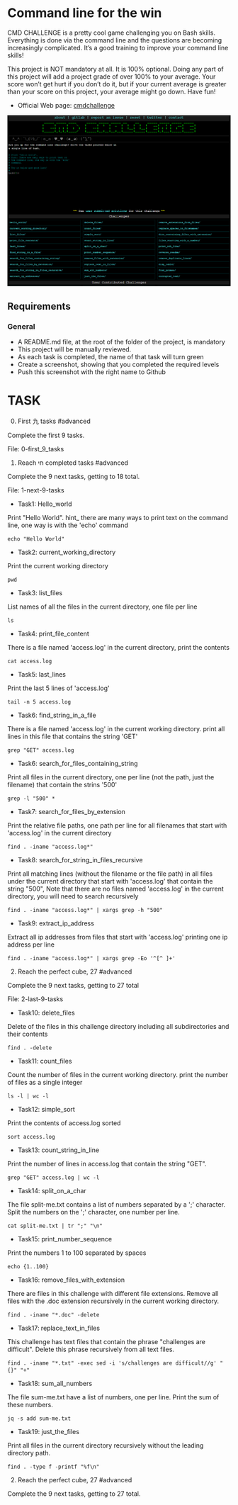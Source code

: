 # Command line for the win

CMD CHALLENGE is a pretty cool game challenging you on Bash skills. Everything is done via the command line and the questions are becoming increasingly complicated. It’s a good training to improve your command line skills!

This project is NOT mandatory at all. It is 100% optional. Doing any part of this project will add a project grade of over 100% to your average. Your score won’t get hurt if you don’t do it, but if your current average is greater than your score on this project, your average might go down. Have fun!

- Official Web page: [cmdchallenge](https://cmdchallenge.com/)

![](cmdchallenge.fw.png)

## Requirements

### General

- A README.md file, at the root of the folder of the project, is mandatory
- This project will be manually reviewed.
- As each task is completed, the name of that task will turn green
- Create a screenshot, showing that you completed the required levels
- Push this screenshot with the right name to Github


# TASK

0. First 九 tasks #advanced

Complete the first 9 tasks.

File: 0-first_9_tasks


1. Reach חי completed tasks #advanced

Complete the 9 next tasks, getting to 18 total.

File: 1-next-9-tasks

- Task1: Hello_world

Print "Hello World".
hint_ there are many ways to print text on the command line, one way is with the 'echo' command
```
echo "Hello World"
```

- Task2: current_working_directory

Print the current working directory
```
pwd
```

- Task3: list_files

List names of all the files in the current directory, one file per line
```
ls
```


- Task4: print_file_content

There is a file named 'access.log' in the current directory, print the contents
```
cat access.log
```

- Task5: last_lines

Print the last 5 lines of 'access.log'
```
tail -n 5 access.log
```

- Task6: find_string_in_a_file

There is a file named 'access.log' in the current working directory. print all lines in this file that contains the string 'GET'
```
grep "GET" access.log
```

- Task6: search_for_files_containing_string

Print all files in the current directory, one per line (not the path, just the filename) that contain the strins '500'
```
grep -l "500" *
```

- Task7: search_for_files_by_extension

Print the relative file paths, one path per line for all filenames that start with 'access.log' in the current directory
```
find . -iname "access.log*"
```

- Task8: search_for_string_in_files_recursive

Print all matching lines (without the filename or the file path) in all files under the current directory that start with 'access.log' that contain the string "500", Note that there are no files named 'access.log' in the current directory, you will need to search recursively
```
find . -iname "access.log*" | xargs grep -h "500"
```

- Task9: extract_ip_address

Extract all ip addresses from files that start with 'access.log' printing one ip address per line
```
find . -iname "access.log*" | xargs grep -Eo '^[^ ]+'
```


2. Reach the perfect cube, 27 #advanced

Complete the 9 next tasks, getting to 27 total

File: 2-last-9-tasks

- Task10: delete_files

Delete of the files in this challenge directory including all subdirectories and their contents 
```
find . -delete
```

- Task11: count_files

Count the number of files in the current working directory. print the number of files as a single integer
```
ls -l | wc -l
```

- Task12: simple_sort

Print the contents of access.log sorted
```
sort access.log
```

- Task13: count_string_in_line

Print the number of lines in access.log that contain the string "GET".
```
grep "GET" access.log | wc -l
```

- Task14: split_on_a_char

The file split-me.txt contains a list of numbers separated by a ';' character. Split the numbers on the ';' character, one number per line.
```
cat split-me.txt | tr ";" "\n"
```

- Task15: print_number_sequence

Print the numbers 1 to 100 separated by spaces
```
echo {1..100}
```

- Task16: remove_files_with_extension

There are files in this challenge with different file extensions. Remove all files with the .doc extension recursively in the current working directory.
```
find . -iname "*.doc" -delete
```

- Task17: replace_text_in_files

This challenge has text files that contain the phrase "challenges are difficult". Delete this phrase recursively from all text files.
```
find . -iname "*.txt" -exec sed -i 's/challenges are difficult//g' "{}" "+" 
```

- Task18: sum_all_numbers

The file sum-me.txt have a list of numbers, one per line. Print the sum of these numbers.
```
jq -s add sum-me.txt
```

- Task19: just_the_files

Print all files in the current directory recursively without the leading directory path.
```
find . -type f -printf "%f\n"
```



2. Reach the perfect cube, 27 #advanced

Complete the 9 next tasks, getting to 27 total.


